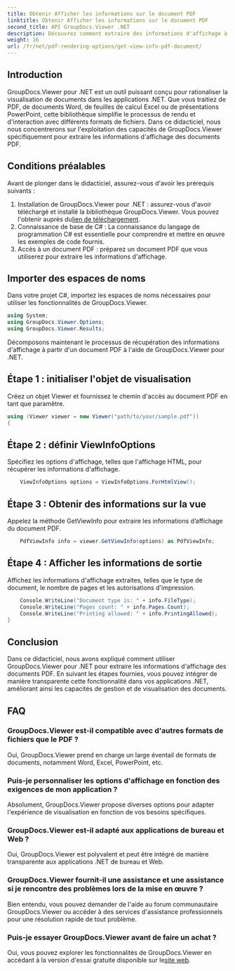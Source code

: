 ```yaml
---
title: Obtenir Afficher les informations sur le document PDF
linktitle: Obtenir Afficher les informations sur le document PDF
second_title: API GroupDocs.Viewer .NET
description: Découvrez comment extraire des informations d'affichage à partir de documents PDF à l'aide de GroupDocs.Viewer pour .NET dans ce didacticiel complet.
weight: 16
url: /fr/net/pdf-rendering-options/get-view-info-pdf-document/
---
```

## Introduction
GroupDocs.Viewer pour .NET est un outil puissant conçu pour rationaliser la visualisation de documents dans les applications .NET. Que vous traitiez de PDF, de documents Word, de feuilles de calcul Excel ou de présentations PowerPoint, cette bibliothèque simplifie le processus de rendu et d'interaction avec différents formats de fichiers. Dans ce didacticiel, nous nous concentrerons sur l'exploitation des capacités de GroupDocs.Viewer spécifiquement pour extraire les informations d'affichage des documents PDF.
## Conditions préalables
Avant de plonger dans le didacticiel, assurez-vous d'avoir les prérequis suivants :
1.  Installation de GroupDocs.Viewer pour .NET : assurez-vous d'avoir téléchargé et installé la bibliothèque GroupDocs.Viewer. Vous pouvez l'obtenir auprès du[lien de téléchargement](https://releases.groupdocs.com/viewer/net/).   
2. Connaissance de base de C# : La connaissance du langage de programmation C# est essentielle pour comprendre et mettre en œuvre les exemples de code fournis.
3. Accès à un document PDF : préparez un document PDF que vous utiliserez pour extraire les informations d'affichage.

## Importer des espaces de noms
Dans votre projet C#, importez les espaces de noms nécessaires pour utiliser les fonctionnalités de GroupDocs.Viewer.

```csharp
using System;
using GroupDocs.Viewer.Options;
using GroupDocs.Viewer.Results;
```


Décomposons maintenant le processus de récupération des informations d'affichage à partir d'un document PDF à l'aide de GroupDocs.Viewer pour .NET.
## Étape 1 : initialiser l'objet de visualisation
Créez un objet Viewer et fournissez le chemin d'accès au document PDF en tant que paramètre.
```csharp
using (Viewer viewer = new Viewer("path/to/your/sample.pdf"))
{
```
## Étape 2 : définir ViewInfoOptions
Spécifiez les options d'affichage, telles que l'affichage HTML, pour récupérer les informations d'affichage.
```csharp
	ViewInfoOptions options = ViewInfoOptions.ForHtmlView();
```
## Étape 3 : Obtenir des informations sur la vue
Appelez la méthode GetViewInfo pour extraire les informations d’affichage du document PDF.
```csharp
	PdfViewInfo info = viewer.GetViewInfo(options) as PdfViewInfo;
```
## Étape 4 : Afficher les informations de sortie
Affichez les informations d'affichage extraites, telles que le type de document, le nombre de pages et les autorisations d'impression.
```csharp
	Console.WriteLine("Document type is: " + info.FileType);
	Console.WriteLine("Pages count: " + info.Pages.Count);
	Console.WriteLine("Printing allowed: " + info.PrintingAllowed);
}
```

## Conclusion
Dans ce didacticiel, nous avons expliqué comment utiliser GroupDocs.Viewer pour .NET pour extraire les informations d'affichage des documents PDF. En suivant les étapes fournies, vous pouvez intégrer de manière transparente cette fonctionnalité dans vos applications .NET, améliorant ainsi les capacités de gestion et de visualisation des documents.
## FAQ
### GroupDocs.Viewer est-il compatible avec d'autres formats de fichiers que le PDF ?
Oui, GroupDocs.Viewer prend en charge un large éventail de formats de documents, notamment Word, Excel, PowerPoint, etc.
### Puis-je personnaliser les options d'affichage en fonction des exigences de mon application ?
Absolument, GroupDocs.Viewer propose diverses options pour adapter l'expérience de visualisation en fonction de vos besoins spécifiques.
### GroupDocs.Viewer est-il adapté aux applications de bureau et Web ?
Oui, GroupDocs.Viewer est polyvalent et peut être intégré de manière transparente aux applications .NET de bureau et Web.
### GroupDocs.Viewer fournit-il une assistance et une assistance si je rencontre des problèmes lors de la mise en œuvre ?
Bien entendu, vous pouvez demander de l'aide au forum communautaire GroupDocs.Viewer ou accéder à des services d'assistance professionnels pour une résolution rapide de tout problème.
### Puis-je essayer GroupDocs.Viewer avant de faire un achat ?
 Oui, vous pouvez explorer les fonctionnalités de GroupDocs.Viewer en accédant à la version d'essai gratuite disponible sur le[site web](https://purchase.groupdocs.com/buy).